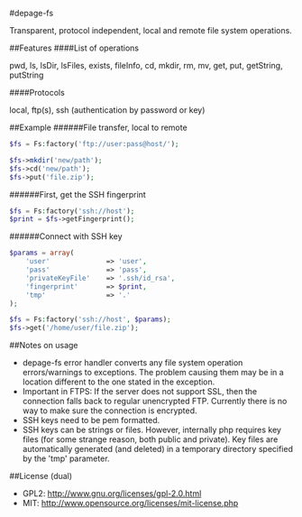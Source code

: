 #depage-fs

Transparent, protocol independent, local and remote file system operations.

##Features
####List of operations

pwd, ls, lsDir, lsFiles, exists, fileInfo, cd, mkdir, rm, mv, get, put,
getString, putString

####Protocols

local, ftp(s), ssh (authentication by password or key)

##Example
######File transfer, local to remote
```php
$fs = Fs:factory('ftp://user:pass@host/');

$fs->mkdir('new/path');
$fs->cd('new/path');
$fs->put('file.zip');
```

######First, get the SSH fingerprint
```php
$fs = Fs:factory('ssh://host');
$print = $fs->getFingerprint();
```

######Connect with SSH key
```php
$params = array(
    'user'              => 'user',
    'pass'              => 'pass',
    'privateKeyFile'    => '.ssh/id_rsa',
    'fingerprint'       => $print,
    'tmp'               => '.'
);

$fs = Fs:factory('ssh://host', $params);
$fs->get('/home/user/file.zip');
```

##Notes on usage

- depage-fs error handler converts any file system operation errors/warnings to
exceptions. The problem causing them may be in a location different to the one
stated in the exception.
- Important in FTPS: If the server does not support SSL, then the connection
falls back to regular unencrypted FTP. Currently there is no way to make sure
the connection is encrypted.
- SSH keys need to be pem formatted.
- SSH keys can be strings or files. However, internally php requires key files
(for some strange reason, both public and private). Key files are automatically
generated (and deleted) in a temporary directory specified by the 'tmp'
parameter.

##License (dual)

- GPL2: <http://www.gnu.org/licenses/gpl-2.0.html>
- MIT: <http://www.opensource.org/licenses/mit-license.php>

